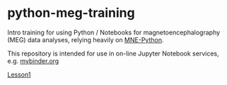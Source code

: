 # python-meg-training

Intro training for using Python / Notebooks for magnetoencephalography (MEG) data analyses, relying heavily on [MNE-Python](https://mne.tools).

This repository is intended for use in on-line Jupyter Notebook services, e.g. [mybinder.org](https://mybinder.org)

[Lesson1](https://mybinder.org/v2/gh/smonto/python-meg-training/HEAD?labpath=Lesson1.ipynb)
